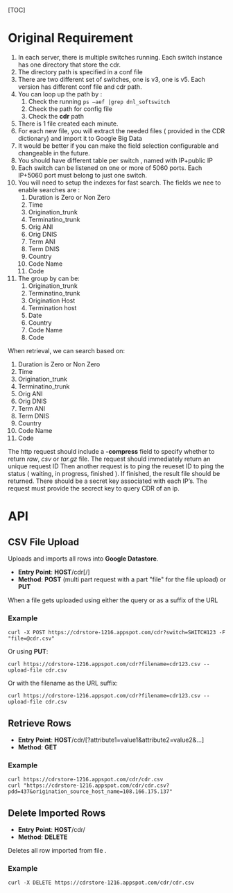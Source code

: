 [TOC]

# Original Requirement

1. In each server, there is multiple switches running.  Each switch instance has one directory that store the cdr.
2. The directory path is specified in a conf file
3. There are two different set of switches, one is v3, one is v5.  Each version has different conf file and cdr path.
4. You can loop up the path by :
    1. Check the running `ps –aef |grep dnl_softswitch` 
    2. Check the path for config file
    3. Check the **cdr** path
5. There is 1 file created each minute.
6. For each new file, you will extract the needed files ( provided in the CDR dictionary) and import it to Google Big Data
7. It would be better if you can make the field selection configurable and changeable in the future.
8. You should have different table per switch , named with IP+public IP
9. Each switch can be listened on one or more of 5060 ports.  Each IP+5060 port must belong to just one switch.
10. You will need to setup the indexes for fast search.  The fields we nee to enable searches are :
    1. Duration is Zero or Non Zero
    2. Time 
    3. Origination_trunk
    4. Terminatino_trunk
    5. Orig ANI
    6. Orig DNIS
    7. Term ANI 
    8. Term DNIS
    9. Country
    10. Code Name
    11. Code
11. The group by can be:
    1. Origination_trunk
    2. Terminatino_trunk
    3. Origination Host
    4. Termination host
    5. Date
    6. Country
    7. Code Name
    8. Code

When retrieval, we can search based on:

1. Duration is Zero or Non Zero
2. Time 
3. Origination_trunk
4. Terminatino_trunk
5. Orig ANI
6. Orig DNIS
7. Term ANI 
8. Term DNIS
9. Country
10. Code Name
11. Code

The http request should include a **-compress** field to specify whether to return *raw*, *csv* or *tar.gz* file.
The request should immediately return an unique request ID
Then another request is to ping the reueset ID to ping the status ( waiting, in progress, finished ).  If finished, the result file should be returned.
There should be a secret key associated with each IP’s.
The request must provide the secrect key to query CDR of an ip.

# API

## CSV File Upload

Uploads and imports all rows into __Google Datastore__.

* **Entry Point**: **HOST**/cdr[/**<FILENAME>**]
* **Method**: **POST** (multi part request with a part "file" for the file upload) or **PUT**

When a file gets uploaded using either the query or as a suffix of the URL


### Example

```
curl -X POST https://cdrstore-1216.appspot.com/cdr?switch=SWITCH123 -F "file=@cdr.csv"
```

Or using **PUT**:
```
curl https://cdrstore-1216.appspot.com/cdr?filename=cdr123.csv --upload-file cdr.csv 
```
Or with the filename as the URL suffix:
```
curl https://cdrstore-1216.appspot.com/cdr?filename=cdr123.csv --upload-file cdr.csv
```

## Retrieve Rows

* **Entry Point**: **HOST**/cdr/**<FILENAME>**[?attribute1=value1&attribute2=value2&...]
* **Method**: **GET**

### Example

```
curl https://cdrstore-1216.appspot.com/cdr/cdr.csv
curl "https://cdrstore-1216.appspot.com/cdr/cdr.csv?pdd=437&origination_source_host_name=108.166.175.137"
```

## Delete Imported Rows

* **Entry Point**: **HOST**/cdr/**<FILENAME>**
* **Method**: **DELETE**

Deletes all row imported from file **<FILENAME>**.

### Example

```
curl -X DELETE https://cdrstore-1216.appspot.com/cdr/cdr.csv
```
